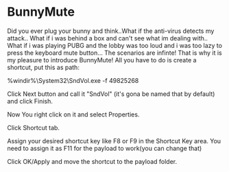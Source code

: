 # BunnyMute

Did you ever plug your bunny and think..What if the anti-virus detects my attack..
What if i was behind a box and can't see what im dealing with..
What if i was playing PUBG and the lobby was too loud and i was too lazy to press the keyboard mute button...
The scenarios are infinte! That is why it is my pleasure to introduce BunnyMute!
All you have to do is create a shortcut, put this as path:


%windir%\System32\SndVol.exe -f 49825268


Click Next button and call it "SndVol" (it's gona be named that by default) and click Finish.

Now You right click on it and select Properties.

Click Shortcut tab.

Assign your desired shortcut key like F8 or F9 in the Shortcut Key area. You need to assign it as F11 for the payload to work(you can change that)

Click OK/Apply and move the shortcut to the payload folder.
